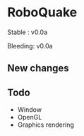 # RoboQuake
Stable  : v0.0a

Bleeding: v0.0a

## New changes

## Todo
* Window
* OpenGL
* Graphics rendering

